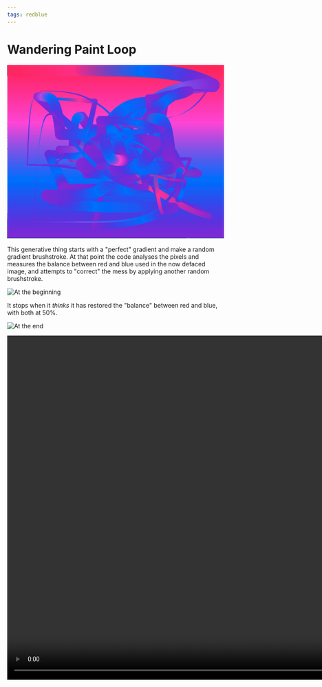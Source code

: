 ```yaml
---
tags: redblue
---
```


# Wandering Paint Loop

![Wandering](index.png)

This generative thing starts with a "perfect" gradient and make a random gradient brushstroke. At that point the code analyses the pixels and measures the balance between red  and blue used in the now defaced image, and attempts to "correct" the mess by applying another random brushstroke. 

![At the beginning](two_points_0012.jpg)

It stops when it *thinks* it has restored the "balance" between red and blue, with both at 50%.

![At the end](two_points_0581.jpg)

<video width="1000" height="800" controls>
  <source src="GradientAutoDrawing.mp4" type="video/mp4">
Your browser does not support the video tag.
</video>


